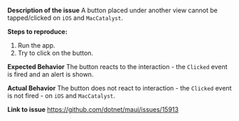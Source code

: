 **Description of the issue**
A button placed under another view cannot be tapped/clicked on `iOS` and `MacCatalyst`.

**Steps to reproduce:**
1. Run the app.
2. Try to click on the button.

**Expected Behavior**
The button reacts to the interaction - the `Clicked` event is fired and an alert is shown. 

**Actual Behavior**
The button does not react to interaction - the `Clicked` event is not fired - on `iOS` and `MacCatalyst`.

**Link to issue**
https://github.com/dotnet/maui/issues/15913